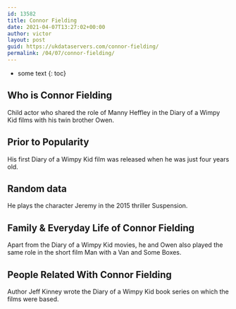 ```yaml
---
id: 13582
title: Connor Fielding
date: 2021-04-07T13:27:02+00:00
author: victor
layout: post
guid: https://ukdataservers.com/connor-fielding/
permalink: /04/07/connor-fielding/
---
```


* some text
{: toc}


## Who is Connor Fielding



Child actor who shared the role of Manny Heffley in the Diary of a Wimpy Kid films with his twin brother Owen.

                
                
                
## Prior to Popularity



His first Diary of a Wimpy Kid film was released when he was just four years old.

                
                
                
## Random data



He plays the character Jeremy in the 2015 thriller Suspension.

                
                
                
## Family & Everyday Life of Connor Fielding



Apart from the Diary of a Wimpy Kid movies, he and Owen also played the same role in the short film Man with a Van and Some Boxes.

                
                
                
## People Related With Connor Fielding



Author Jeff Kinney wrote the Diary of a Wimpy Kid book series on which the films were based.

                
              
            
          
          
          